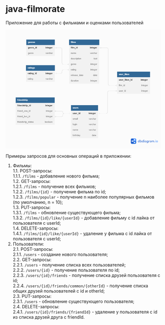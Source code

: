 # java-filmorate
Приложение для работы с фильмами и оценками пользователей

![Диаграмма БД.](Диаграмма%20БД.png)

Примеры запросов для основных операций в приложении: <br>
1. Фильмы: <br>
  1.1. POST-запросы: <br>
      1.1.1. `/films` - добавление нового фильма; <br>
  1.2. GET-запросы: <br>
      1.2.1. `/films` - получение всех фильмов; <br>
      1.2.2. `/films/{id}` - получение фильма по id; <br>
      1.2.3. `/films/popular` - получение n наиболее популярных фильмов (по умолчанию, n = 10); <br>
  1.3. PUT-запросы: <br>
      1.3.1. `/films` - обновление существующего фильма; <br>
      1.3.2. `/films/{id}/like/{userId}` - добавление фильму с id лайка от пользователя с userId; <br>
  1.4. DELETE-запросы: <br>
      1.4.1. `/films/{id}/like/{userId}` - удаление у фильма с id лайка от пользователя с userId; <br>
2. Пользователи: <br>
   2.1. POST-запросы: <br>
     2.1.1. `/users` - создание нового пользователя; <br>
   2.2. GET-запросы: <br>
     2.2.1. `/users` - получение списка всех пользователей; <br>
     2.2.2. `/users/{id}` - получение пользователя по id; <br>
     2.2.3. `/users/{id}/friends` - получение списка друзей пользователя с id; <br>
     2.2.4. `/users/{id}/friends/common/{otherId}` - получение списка общих друзей пользователей с id и otherId; <br>
  2.3. PUT-запросы: <br>
     2.3.1. `/users` - обновление существующего пользователя; <br>
  2.4. DELETE-запросы: <br>
     2.4.1. `/users/{id}/friends/{friendId}` - удаление у пользователя с id из списка друзей друга с friendId. <br>